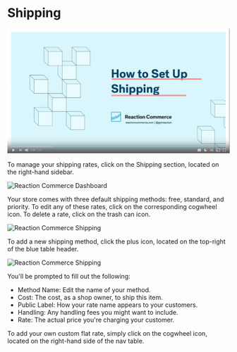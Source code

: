 # Shipping

[![Tutorial: How To Configure Shipping in Reaction](/assets/guide-shipping-video-screenshot.png)](https://www.youtube.com/watch?v=fiR_kV1GBdg)

To manage your shipping rates, click on the Shipping section, located on the right-hand sidebar.

![](/assets/admin-dashboard-panel.png "Reaction Commerce Dashboard")

Your store comes with three default shipping methods: free, standard, and priority. To edit any of these rates, click on the corresponding cogwheel icon. To delete a rate, click on the trash can icon.

![](/assets/admin-dashboard-shipping.png "Reaction Commerce Shipping")

To add a new shipping method, click the plus icon, located on the top-right of the blue table header.

![](/assets/admin-dashboard-shipping-2.png "Reaction Commerce Shipping")

You'll be prompted to fill out the following:

- Method Name: Edit the name of your method.
- Cost: The cost, as a shop owner, to ship this item.
- Public Label: How your rate name appears to your customers.
- Handling: Any handling fees you might want to include.
- Rate: The actual price you're charging your customer.

To add your own custom flat rate, simply click on the cogwheel icon, located on the right-hand side of the nav table.
